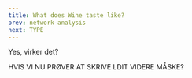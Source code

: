 ```yaml
---
title: What does Wine taste like?
prev: network-analysis
next: TYPE
---
```


Yes, virker det?

HVIS VI NU PRØVER AT SKRIVE LDIT VIDERE MÅSKE?